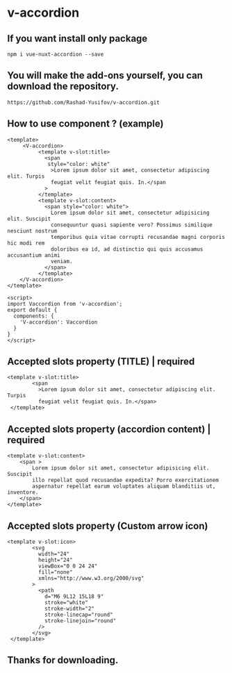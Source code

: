 # v-accordion

## If you want install only package
```
npm i vue-nuxt-accordion --save
```

## You will make the add-ons yourself, you can download the repository.

```
https://github.com/Rashad-Yusifov/v-accordion.git
```


## How to use component ? (example)

```
<template>
     <V-accordion>
          <template v-slot:title>
            <span
             style="color: white"
              >Lorem ipsum dolor sit amet, consectetur adipiscing elit. Turpis
              feugiat velit feugiat quis. In.</span
            >
          </template>
          <template v-slot:content>
            <span style="color: white">
              Lorem ipsum dolor sit amet, consectetur adipisicing elit. Suscipit
              consequuntur quasi sapiente vero? Possimus similique nesciunt nostrum
              temporibus quia vitae corrupti recusandae magni corporis hic modi rem
              doloribus ea id, ad distinctio qui quis accusamus accusantium animi
              veniam.
            </span>
          </template>
    </V-accordion>
</template>

<script>
import Vaccordion from 'v-accordion';
export default {
  components: {
    'V-accordion': Vaccordion
  }
}
</script>

```


## Accepted slots property (TITLE) | required

```
<template v-slot:title>
        <span
          >Lorem ipsum dolor sit amet, consectetur adipiscing elit. Turpis
          feugiat velit feugiat quis. In.</span>
 </template>
```



## Accepted slots property (accordion content) | required

```
<template v-slot:content>
    <span >
        Lorem ipsum dolor sit amet, consectetur adipisicing elit. Suscipit
        illo repellat quod recusandae expedita? Porro exercitationem
        aspernatur repellat earum voluptates aliquam blanditiis ut, inventore.
    </span>
</template>
```



## Accepted slots property (Custom arrow icon)

```
<template v-slot:icon>
        <svg
          width="24"
          height="24"
          viewBox="0 0 24 24"
          fill="none"
          xmlns="http://www.w3.org/2000/svg"
        >
          <path
            d="M6 9L12 15L18 9"
            stroke="white"
            stroke-width="2"
            stroke-linecap="round"
            stroke-linejoin="round"
          />
        </svg>
 </template>
```



## Thanks for downloading.
